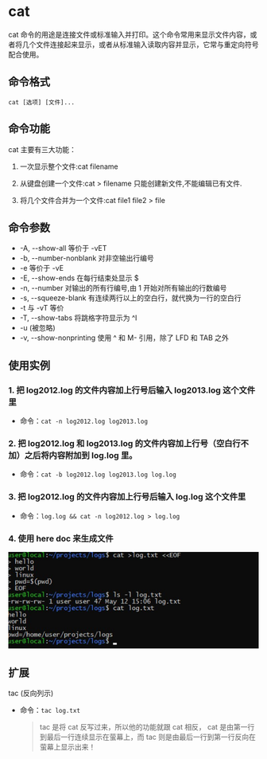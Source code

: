 # cat

cat 命令的用途是连接文件或标准输入并打印。这个命令常用来显示文件内容，或者将几个文件连接起来显示，或者从标准输入读取内容并显示，它常与重定向符号配合使用。

## 命令格式

`cat [选项] [文件]...`

## 命令功能

cat 主要有三大功能：

1. 一次显示整个文件:cat filename

2. 从键盘创建一个文件:cat > filename 只能创建新文件,不能编辑已有文件.

3. 将几个文件合并为一个文件:cat file1 file2 > file

## 命令参数

- -A, --show-all 等价于 -vET
- -b, --number-nonblank 对非空输出行编号
- -e 等价于 -vE
- -E, --show-ends 在每行结束处显示 \$
- -n, --number 对输出的所有行编号,由 1 开始对所有输出的行数编号
- -s, --squeeze-blank 有连续两行以上的空白行，就代换为一行的空白行
- -t 与 -vT 等价
- -T, --show-tabs 将跳格字符显示为 ^I
- -u (被忽略)
- -v, --show-nonprinting 使用 ^ 和 M- 引用，除了 LFD 和 TAB 之外

## 使用实例

### 1. 把 log2012.log 的文件内容加上行号后输入 log2013.log 这个文件里

- 命令：`cat -n log2012.log log2013.log`

### 2. 把 log2012.log 和 log2013.log 的文件内容加上行号（空白行不加）之后将内容附加到 log.log 里。

- 命令：`cat -b log2012.log log2013.log log.log`

### 3. 把 log2012.log 的文件内容加上行号后输入 log.log 这个文件里

- 命令：`log.log && cat -n log2012.log > log.log`

### 4. 使用 here doc 来生成文件

![cat](../_img/cat-001.jpg)

## 扩展

tac (反向列示)

- 命令：`tac log.txt`

  > tac 是将 cat 反写过来，所以他的功能就跟 cat 相反， cat 是由第一行到最后一行连续显示在萤幕上，而 tac 则是由最后一行到第一行反向在萤幕上显示出来！
